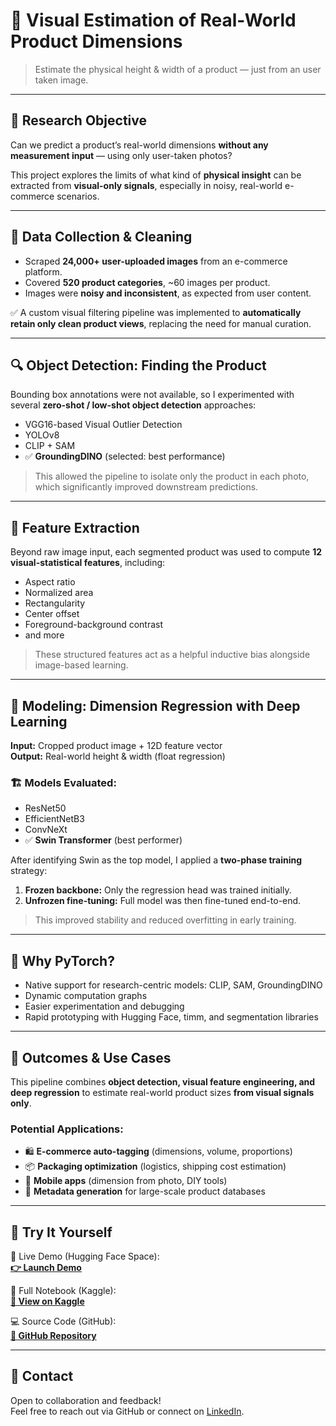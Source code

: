 # 📏 Visual Estimation of Real-World Product Dimensions

> Estimate the physical height & width of a product — just from an user taken image.

---

## 🎯 Research Objective

Can we predict a product’s real-world dimensions **without any measurement input** — using only user-taken photos?

This project explores the limits of what kind of **physical insight** can be extracted from **visual-only signals**, especially in noisy, real-world e-commerce scenarios.

---

## 🧹 Data Collection & Cleaning

- Scraped **24,000+ user-uploaded images** from an e-commerce platform.
- Covered **520 product categories**, ~60 images per product.
- Images were **noisy and inconsistent**, as expected from user content.

✅ A custom visual filtering pipeline was implemented to **automatically retain only clean product views**, replacing the need for manual curation.

---

## 🔍 Object Detection: Finding the Product

Bounding box annotations were not available, so I experimented with several **zero-shot / low-shot object detection** approaches:

- VGG16-based Visual Outlier Detection  
- YOLOv8  
- CLIP + SAM  
- ✅ **GroundingDINO** (selected: best performance)

> This allowed the pipeline to isolate only the product in each photo, which significantly improved downstream predictions.

---

## 📐 Feature Extraction

Beyond raw image input, each segmented product was used to compute **12 visual-statistical features**, including:

- Aspect ratio  
- Normalized area  
- Rectangularity  
- Center offset  
- Foreground-background contrast  
- and more

> These structured features act as a helpful inductive bias alongside image-based learning.

---

## 🧠 Modeling: Dimension Regression with Deep Learning

**Input:** Cropped product image + 12D feature vector  
**Output:** Real-world height & width (float regression)

### 🏗️ Models Evaluated:

- ResNet50  
- EfficientNetB3  
- ConvNeXt  
- ✅ **Swin Transformer** (best performer)

After identifying Swin as the top model, I applied a **two-phase training** strategy:

1. **Frozen backbone:** Only the regression head was trained initially.  
2. **Unfrozen fine-tuning:** Full model was then fine-tuned end-to-end.

> This improved stability and reduced overfitting in early training.

---

## 🔧 Why PyTorch?

- Native support for research-centric models: CLIP, SAM, GroundingDINO  
- Dynamic computation graphs  
- Easier experimentation and debugging  
- Rapid prototyping with Hugging Face, timm, and segmentation libraries

---

## 🚀 Outcomes & Use Cases

This pipeline combines **object detection, visual feature engineering, and deep regression** to estimate real-world product sizes **from visual signals only**.

### Potential Applications:

- 🛍️ **E-commerce auto-tagging** (dimensions, volume, proportions)  
- 📦 **Packaging optimization** (logistics, shipping cost estimation)  
- 📱 **Mobile apps** (dimension from photo, DIY tools)  
- 🧾 **Metadata generation** for large-scale product databases

---

## 🔗 Try It Yourself

🧪 Live Demo (Hugging Face Space):  
**[👉 Launch Demo](https://huggingface.co/spaces/your-demo-link)**

📘 Full Notebook (Kaggle):  
**[📎 View on Kaggle](https://kaggle.com/your-notebook-link)**

💻 Source Code (GitHub):  
**[💾 GitHub Repository](https://github.com/your-repo-link)**

---

## 📣 Contact

Open to collaboration and feedback!  
Feel free to reach out via GitHub or connect on [LinkedIn](https://www.linkedin.com/in/g%C3%B6khan-erg%C3%BCl-20a827273/).

